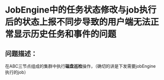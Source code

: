 # JobEngine中的任务状态修改与job执行后的状态上报不同步导致的用户端无法正常显示历史任务和事件的问题

## 问题描述：
在ABC三节点组成的集群中执行**磁盘巡检**操作，（确切的讲是下发需要jobEngine执行的job）